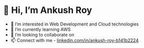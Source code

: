 <h1>👋 Hi, I’m Ankush Roy </h1>

- 👀 I’m interested in Web Development and Cloud technologies
- 🌱 I’m currently learning AWS
- 💞️ I’m looking to collaborate on 
- 📫 Connect with me - <a href> linkedin.com/in/ankush-roy-b141b2224 </a>


<!---
ankushroy25/ankushroy25 is a ✨ special ✨ repository because its `README.md` (this file) appears on your GitHub profile.
You can click the Preview link to take a look at your changes.
--->

